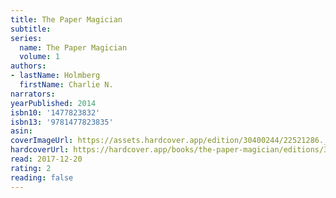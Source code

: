 ```yaml
---
title: The Paper Magician
subtitle:
series:
  name: The Paper Magician
  volume: 1
authors:
- lastName: Holmberg
  firstName: Charlie N.
narrators:
yearPublished: 2014
isbn10: '1477823832'
isbn13: '9781477823835'
asin:
coverImageUrl: https://assets.hardcover.app/edition/30400244/22521286._SX98_.jpg
hardcoverUrl: https://hardcover.app/books/the-paper-magician/editions/30402252
read: 2017-12-20
rating: 2
reading: false
---
```

